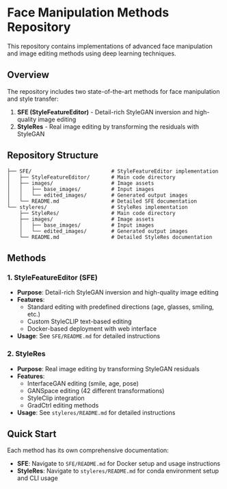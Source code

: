 # Face Manipulation Methods Repository

This repository contains implementations of advanced face manipulation and image editing methods using deep learning techniques.

## Overview

The repository includes two state-of-the-art methods for face manipulation and style transfer:

1. **SFE (StyleFeatureEditor)** - Detail-rich StyleGAN inversion and high-quality image editing
2. **StyleRes** - Real image editing by transforming the residuals with StyleGAN

## Repository Structure

```
├── SFE/                          # StyleFeatureEditor implementation
│   ├── StyleFeatureEditor/       # Main code directory
│   ├── images/                   # Image assets
│   │   ├── base_images/          # Input images
│   │   └── edited_images/        # Generated output images
│   └── README.md                 # Detailed SFE documentation
└── styleres/                     # StyleRes implementation
    ├── StyleRes/                 # Main code directory
    ├── images/                   # Image assets
    │   ├── base_images/          # Input images
    │   └── edited_images/        # Generated output images
    └── README.md                 # Detailed StyleRes documentation

```

## Methods

### 1. StyleFeatureEditor (SFE)
- **Purpose**: Detail-rich StyleGAN inversion and high-quality image editing
- **Features**: 
  - Standard editing with predefined directions (age, glasses, smiling, etc.)
  - Custom StyleCLIP text-based editing
  - Docker-based deployment with web interface
- **Usage**: See `SFE/README.md` for detailed instructions

### 2. StyleRes
- **Purpose**: Real image editing by transforming StyleGAN residuals
- **Features**:
  - InterfaceGAN editing (smile, age, pose)
  - GANSpace editing (42 different transformations)
  - StyleClip integration
  - GradCtrl editing methods
- **Usage**: See `styleres/README.md` for detailed instructions

## Quick Start

Each method has its own comprehensive documentation:

- **SFE**: Navigate to `SFE/README.md` for Docker setup and usage instructions
- **StyleRes**: Navigate to `styleres/README.md` for conda environment setup and CLI usage

